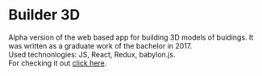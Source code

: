 # Builder 3D
Alpha version of the web based app for building 3D models of buidings. It was written as a graduate work of the bachelor in 2017.  
Used technonlogies: JS, React, Redux, babylon.js.  
For checking it out [click here](https://builder-3d.herokuapp.com/).
